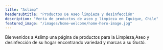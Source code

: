 ```yaml
---
title: "Aslimp"
headersubtitle: "Productos De Aseo limpieza y desinfección"
description: "Venta de productos de aseo y limpieza en Iquique, Chile"
featured_image: "/images/home-welcome/home-hero-image.jpg"
---
```

Bienvenidos a Aslimp una página de productos para la Limpieza,Aseo y desinfección de su hogar encontrando variedad y marcas a su Gustó.
